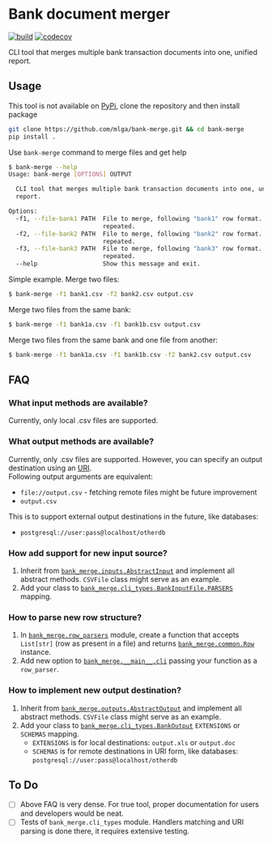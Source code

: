 # Bank document merger
[![build](https://github.com/mlga/bank-merge/workflows/Build/badge.svg)](#)
[![codecov](https://codecov.io/gh/mlga/bank-merge/branch/master/graph/badge.svg)](https://codecov.io/gh/mlga/bank-merge)

CLI tool that merges multiple bank transaction documents into one, unified report.

## Usage
This tool is not available on [PyPi](https://pypi.org/), clone the repository and then install package
```bash
git clone https://github.com/mlga/bank-merge.git && cd bank-merge
pip install .
```

Use `bank-merge` command to merge files and get help
```bash
$ bank-merge --help
Usage: bank-merge [OPTIONS] OUTPUT

  CLI tool that merges multiple bank transaction documents into one, unified
  report.

Options:
  -f1, --file-bank1 PATH  File to merge, following "bank1" row format. Can be
                          repeated.
  -f2, --file-bank2 PATH  File to merge, following "bank2" row format. Can be
                          repeated.
  -f3, --file-bank3 PATH  File to merge, following "bank3" row format. Can be
                          repeated.
  --help                  Show this message and exit.
```

Simple example. Merge two files:
```bash
$ bank-merge -f1 bank1.csv -f2 bank2.csv output.csv
```

Merge two files from the same bank:
```bash
$ bank-merge -f1 bank1a.csv -f1 bank1b.csv output.csv
```

Merge two files from the same bank and one file from another:
```bash
$ bank-merge -f1 bank1a.csv -f1 bank1b.csv -f2 bank2.csv output.csv
```

## FAQ

### What input methods are available?
Currently, only local .csv files are supported.

### What output methods are available?
Currently, only .csv files are supported. However, you can specify an output destination using an [URI](https://pl.wikipedia.org/wiki/Uniform_Resource_Identifier).  
Following output arguments are equivalent:
 - `file://output.csv` - fetching remote files might be future improvement
 - `output.csv`
 
This is to support external output destinations in the future, like databases:
 - `postgresql://user:pass@localhost/otherdb`
 
### How add support for new input source?
1. Inherit from [`bank_merge.inputs.AbstractInput`](bank_merge/inputs.py) and implement all abstract methods. `CSVFile` class might serve as an example.
1. Add your class to [`bank_merge.cli_types.BankInputFile.PARSERS`](bank_merge/cli_types.py) mapping.

### How to parse new row structure?
1. In [`bank_merge.row_parsers`](bank_merge/row_parsers.py) module, create a function that accepts `List[str]` (row as present in a file) and returns [`bank_merge.common.Row`](bank_merge/common.py) instance.
1. Add new option to [`bank_merge.__main__.cli`](bank_merge/__main__.py) passing your function as a `row_parser`.

### How to implement new output destination?
1. Inherit from [`bank_merge.outputs.AbstractOutput`](bank_merge/outputs.py) and implement all abstract methods. `CSVFile` class might serve as an example.
1. Add your class to [`bank_merge.cli_types.BankOutput`](bank_merge/cli_types.py) `EXTENSIONS` or `SCHEMAS` mapping.
   - `EXTENSIONS` is for local destinations: `output.xls` or `output.doc`
   - `SCHEMAS` is for remote destinations in URI form, like databases: `postgresql://user:pass@localhost/otherdb`

## To Do
- [ ] Above FAQ is very dense. For true tool, proper documentation for users and developers would be neat.
- [ ] Tests of `bank_merge.cli_types` module. Handlers matching and URI parsing is done there, it requires extensive testing.
